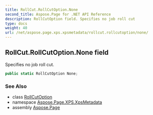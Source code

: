 ```yaml
---
title: RollCut.RollCutOption.None
second_title: Aspose.Page for .NET API Reference
description: RollCutOption field. Specifies no job roll cut
type: docs
weight: 40
url: /net/aspose.page.xps.xpsmetadata/rollcut.rollcutoption/none/
---
```

## RollCut.RollCutOption.None field

Specifies no job roll cut.

```csharp
public static RollCutOption None;
```

### See Also

* class [RollCutOption](../)
* namespace [Aspose.Page.XPS.XpsMetadata](../../rollcut.rollcutoption/)
* assembly [Aspose.Page](../../../)


